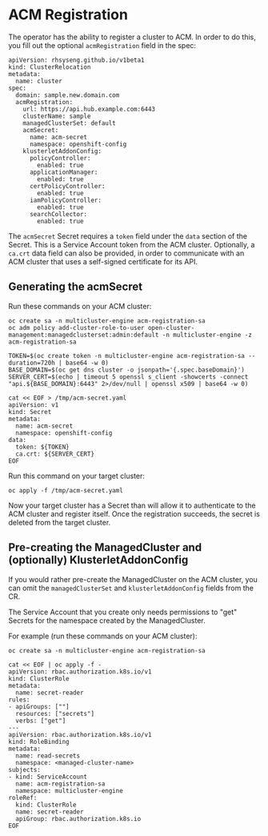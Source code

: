 # ACM Registration

The operator has the ability to register a cluster to ACM. In order to do this, you fill out the optional `acmRegistration` field in the spec:
```
apiVersion: rhsyseng.github.io/v1beta1
kind: ClusterRelocation
metadata:
  name: cluster
spec:
  domain: sample.new.domain.com
  acmRegistration:
    url: https://api.hub.example.com:6443
    clusterName: sample
    managedClusterSet: default
    acmSecret:
      name: acm-secret
      namespace: openshift-config
    klusterletAddonConfig:
      policyController:
        enabled: true
      applicationManager:
        enabled: true
      certPolicyController:
        enabled: true
      iamPolicyController:
        enabled: true
      searchCollector:
        enabled: true
```

The `acmSecret` Secret requires a `token` field under the `data` section of the Secret. This is a Service Account token from the ACM cluster. Optionally, a `ca.crt` data field can also be provided, in order to communicate with an ACM cluster that uses a self-signed certificate for its API.

## Generating the acmSecret

Run these commands on your ACM cluster:
```
oc create sa -n multicluster-engine acm-registration-sa
oc adm policy add-cluster-role-to-user open-cluster-management:managedclusterset:admin:default -n multicluster-engine -z acm-registration-sa

TOKEN=$(oc create token -n multicluster-engine acm-registration-sa --duration=720h | base64 -w 0)
BASE_DOMAIN=$(oc get dns cluster -o jsonpath='{.spec.baseDomain}')
SERVER_CERT=$(echo | timeout 5 openssl s_client -showcerts -connect "api.${BASE_DOMAIN}:6443" 2>/dev/null | openssl x509 | base64 -w 0)

cat << EOF > /tmp/acm-secret.yaml
apiVersion: v1
kind: Secret
metadata:
  name: acm-secret
  namespace: openshift-config
data:
  token: ${TOKEN}
  ca.crt: ${SERVER_CERT}
EOF
```

Run this command on your target cluster:
```
oc apply -f /tmp/acm-secret.yaml
```

Now your target cluster has a Secret than will allow it to authenticate to the ACM cluster and register itself. Once the registration succeeds, the secret is deleted from the target cluster.

## Pre-creating the ManagedCluster and (optionally) KlusterletAddonConfig
If you would rather pre-create the ManagedCluster on the ACM cluster, you can omit the `managedClusterSet` and `klusterletAddonConfig` fields from the CR.

The Service Account that you create only needs permissions to "get" Secrets for the namespace created by the ManagedCluster.

For example (run these commands on your ACM cluster):
```
oc create sa -n multicluster-engine acm-registration-sa

cat << EOF | oc apply -f -
apiVersion: rbac.authorization.k8s.io/v1
kind: ClusterRole
metadata:
  name: secret-reader
rules:
- apiGroups: [""]
  resources: ["secrets"]
  verbs: ["get"]
---
apiVersion: rbac.authorization.k8s.io/v1
kind: RoleBinding
metadata:
  name: read-secrets
  namespace: <managed-cluster-name>
subjects:
- kind: ServiceAccount
  name: acm-registration-sa
  namespace: multicluster-engine
roleRef:
  kind: ClusterRole
  name: secret-reader
  apiGroup: rbac.authorization.k8s.io
EOF
```
